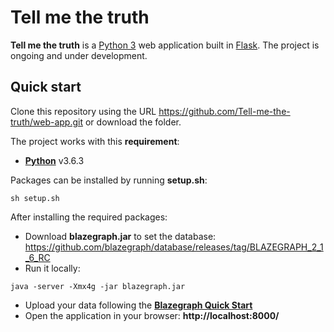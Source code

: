 # Tell me the truth

**Tell me the truth** is a [Python 3](https://www.python.org/downloads/) web application built in [Flask](https://flask.palletsprojects.com/en/2.3.x/). 
The project is ongoing and under development.

## Quick start

Clone this repository using the URL https://github.com/Tell-me-the-truth/web-app.git
or download the folder.

The project works with this **requirement**:

- [**Python**](https://www.python.org/downloads/) v3.6.3

Packages can be installed by running **setup.sh**:
```
sh setup.sh
```

After installing the required packages:

- Download **blazegraph.jar** to set the database: https://github.com/blazegraph/database/releases/tag/BLAZEGRAPH_2_1_6_RC
- Run it locally:
```
java -server -Xmx4g -jar blazegraph.jar
```
- Upload your data following the [**Blazegraph Quick Start**]([https://www.python.org/downloads/](https://github.com/blazegraph/database/wiki/Quick_Start))
- Open the application in your browser: **http://localhost:8000/**
